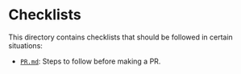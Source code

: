 # Checklists

This directory contains checklists that should be followed in certain situations:

 - [`PR.md`](PR.md): Steps to follow before making a PR.
